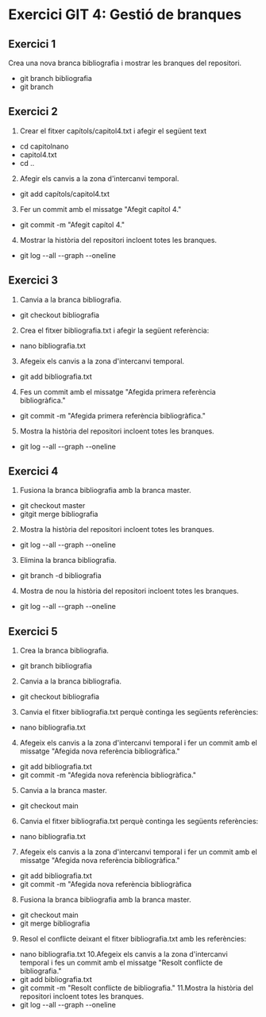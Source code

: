 # Exercici GIT 4: Gestió de branques
## Exercici 1
Crea una nova branca bibliografia i mostrar les branques del repositori.
- git branch bibliografia
- git branch
## Exercici 2
1. Crear el fitxer capítols/capitol4.txt i afegir el següent text
- cd capitolnano
- capitol4.txt
- cd ..
2. Afegir els canvis a la zona d'intercanvi temporal.
- git add capítols/capitol4.txt
3. Fer un commit amb el missatge "Afegit capítol 4."
- git commit -m "Afegit capítol 4."
4. Mostrar la història del repositori incloent totes les branques.
- git log --all --graph --oneline
## Exercici 3
1. Canvia a la branca bibliografia.
- git checkout bibliografia
2. Crea el fitxer bibliografia.txt i afegir la següent referència:
- nano bibliografia.txt
3. Afegeix els canvis a la zona d'intercanvi temporal.
- git add bibliografia.txt
4. Fes un commit amb el missatge "Afegida primera referència bibliogràfica."
- git commit -m "Afegida primera referència bibliogràfica."
5. Mostra la història del repositori incloent totes les branques.
- git log --all --graph --oneline
## Exercici 4
1. Fusiona la branca bibliografia amb la branca master.
- git checkout master
- gitgit merge bibliografia
2. Mostra la història del repositori incloent totes les branques.
- git log --all --graph --oneline
3. Elimina la branca bibliografia.
- git branch -d bibliografia
4. Mostra de nou la història del repositori incloent totes les branques.
- git log --all --graph --oneline
## Exercici 5
1. Crea la branca bibliografia.
- git branch bibliografia
2. Canvia a la branca bibliografia.
- git checkout bibliografia
3. Canvia el fitxer bibliografia.txt perquè continga les següents referències:
- nano bibliografia.txt
4. Afegeix els canvis a la zona d'intercanvi temporal i fer un commit amb el missatge "Afegida
nova referència bibliogràfica."
- git add bibliografia.txt
- git commit -m "Afegida nova referència bibliogràfica."
5. Canvia a la branca master.
- git checkout main
6. Canvia el fitxer bibliografia.txt perquè continga les següents referències:
- nano bibliografia.txt
7. Afegeix els canvis a la zona d'intercanvi temporal i fer un commit amb el missatge "Afegida
nova referència bibliogràfica."
- git add bibliografia.txt
- git commit -m "Afegida nova referència bibliogràfica
8. Fusiona la branca bibliografia amb la branca master.
- git checkout main
- git merge bibliografia
9. Resol el conflicte deixant el fitxer bibliografia.txt amb les referències:
- nano bibliografia.txt
10.Afegeix els canvis a la zona d'intercanvi temporal i fes un commit amb el missatge "Resolt
conflicte de bibliografia."
- git add bibliografia.txt
- git commit -m "Resolt conflicte de bibliografia."
11.Mostra la història del repositori incloent totes les branques.
- git log --all --graph --oneline
